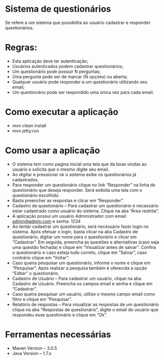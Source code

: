# Sistema de questionários
Se refere a um sistema que possibilita ao usuário cadastrar e responder questionários. 

# Regras:
 - Esta aplicação deve ter autenticação;
 - Usuários autenticados podem cadastrar questionários;
 - Um questionário pode possuir N perguntas;
 - Uma pergunta pode ser de marcar (N opções) ou aberta;
 - Qualquer usuário pode responder a um questionário utilizando seu email;
 - Um questionário pode ser respondido uma única vez para cada email.

# Como executar a aplicação
- mvn clean install
- mvn jetty:run

# Como usar a aplicação
- O sistema tem como pagina inicial uma tela que da boas vindas ao usuário e solicita que o mesmo digite seu email. 
- Ao digitar e pressionar ok o sistema exibe os questionários já cadastrados. 
- Para responder um questionário clique no link “Responder” na linha do questionário que deseja responder.
Será exibida uma tela com o questionário escolhido. 
- Basta preencher as respostas e clicar em “Responder”.
- Cadastro de questionário – Para cadastrar um questionário é necessário estar cadastrado como usuário do sistema. Clique na aba “Área restrita”.
- A aplicação possui um usuário Administrador com email: admin@admin.com e senha: 1234
- Ao tentar cadastrar um questionário, será necessário fazer login no sistema. Após efetuar o login, basta clicar na aba Cadastro de questionário, digitar um nome para o questionário e clicar em “Cadastrar”. Em seguida, preencha as questões e alternativas (caso seja uma questão fechada) e clique em “Visualizar antes de salvar”. Confira o questionário e caso esteja tudo correto, clique em “Salvar”, caso contrário clique em “Voltar”.
- Caso queira pesquisar um questionário, informe o nome e clique em “Pesquisar”. Após realizar a pesquisa também é oferecida a opção “Editar” o questionário. 
- Cadastro de Usuário – Para cadastrar um usuário, clique na aba Cadastro de Usuário. Preencha os campos email e senha e clique em “Cadastrar”.
- Caso queira pesquisar um usuário, utilize o mesmo campo email como filtro e clique em “Pesquisar”.
- Relatório de respostas – Para visualizar as respostas de um questionário clique na aba “Respostas de questionário”, digite o email do usuário que respondeu esse questionário e clique em “Ok”.

# Ferramentas necessárias
- Maven Version – 3.0.5
- Java Version – 1.7.x




